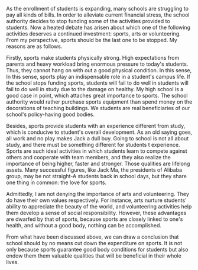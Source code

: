 As the enrollment of students is expanding, many schools are struggling to pay all kinds of bills. In order to alleviate current financial stress, the school authority decides to stop funding some of the activities provided to students. Now a heated debate has arisen about which one of the following activities deserves a continued  investment: sports, arts or volunteering. From my perspective, sports should be the last one to be stopped. My reasons are as follows.

Firstly, sports make students physically strong. High expectations from parents and heavy workload bring enormous pressure to today's students. Thus, they cannot hang on with out a good physical condition. In this sense, In this sense, sports play an indispensable role in a student's campus life. If the school stops funding sports, students will fail to do well in students will fail to do well in study due to the damage on healthy. My high school is a good case in point, which attaches great importance to sports. The school authority would rather purchase sports equipment than spend money on the decorations of teaching buildings. We students are real beneficiaries of our school's policy-having good bodies.

Besides, sports provide students with an experience different from study, which is conducive to student's overall development. As an old saying goes, all work and no play makes Jack a dull buy. Going to school is not all about study, and there must be something different for students t experience. Sports are such ideal activities in which students learn to compete against others and cooperate with team members, and they also realize the importance of being higher, faster and stronger. Those qualities are lifelong assets. Many successful figures, like Jack Ma, the presidents of Alibaba group, may be not straight-A students back in school days, but they share one thing in common: the love for sports.

Admittedly, I am not denying the importance of arts and volunteering. They do have their own values respectively. For instance, arts nurture students' ability to appreciate the beauty of the world, and volunteering activities help them develop a sense of social responsibility. However, these advantages are dwarfed by that of sports, because sports are closely linked to one's health, and without a good body, nothing can be accomplished.

From what have been discussed above, we can draw a conclusion that school should by no means cut down the expenditure on sports. It is not only  because sports guarantee good body conditions for students but also endow them them valuable qualities that will be beneficial in their whole lives.